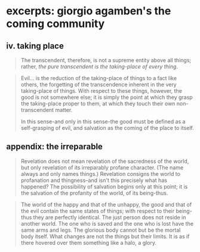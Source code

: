 # excerpts: giorgio agamben's the coming community

## iv. taking place

> The transcendent, therefore, is not a supreme entity above all things; rather, *the pure transcendent is the taking-place of every thing*.

> Evil... is the reduction of the taking-place of things to a fact like others, the forgetting of the transcendence inherent in the very taking-place of things. With respect to these things, however, the good is not somewhere else; it is simply the point at which they grasp the taking-place proper to them, at which they touch their own non-transcendent matter.
> 
> In this sense-and only in this sense-the good must be defined as a self-grasping of evil, and salvation as the coming of the place to itself.

## appendix: the irreparable

> Revelation does not mean revelation of the sacredness of the world, but only revelation of its irreparably profane character. (The name always and only names things.) Revelation consigns the world to profanation and thingness–and isn't this precisely what has happened? The possibility of salvation begins only at this point; it is the salvation of the profanity of the world, of its being-thus.

> The world of the happy and that of the unhappy, the good and that of the evil contain the same states of things; with respect to their being-thus they are perfectly identical. The just person does not reside in another world. The one who is saved and the one who is lost have the same arms and legs. The glorious body cannot but be the mortal body itself. What changes are not the things but their limits. It is as if there hovered over them something like a halo, a glory.
